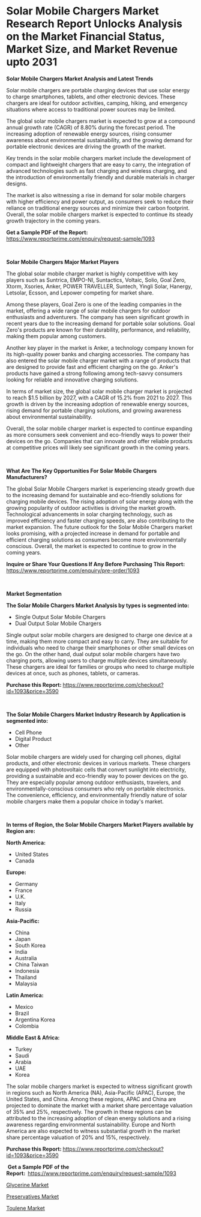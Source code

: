 <p><h1>Solar Mobile Chargers Market Research Report Unlocks Analysis on the Market Financial Status, Market Size, and Market Revenue upto 2031</h1></p><p><strong>Solar Mobile Chargers Market Analysis and Latest Trends</strong></p>
<p><p>Solar mobile chargers are portable charging devices that use solar energy to charge smartphones, tablets, and other electronic devices. These chargers are ideal for outdoor activities, camping, hiking, and emergency situations where access to traditional power sources may be limited.</p><p>The global solar mobile chargers market is expected to grow at a compound annual growth rate (CAGR) of 8.80% during the forecast period. The increasing adoption of renewable energy sources, rising consumer awareness about environmental sustainability, and the growing demand for portable electronic devices are driving the growth of the market.</p><p>Key trends in the solar mobile chargers market include the development of compact and lightweight chargers that are easy to carry, the integration of advanced technologies such as fast charging and wireless charging, and the introduction of environmentally friendly and durable materials in charger designs.</p><p>The market is also witnessing a rise in demand for solar mobile chargers with higher efficiency and power output, as consumers seek to reduce their reliance on traditional energy sources and minimize their carbon footprint. Overall, the solar mobile chargers market is expected to continue its steady growth trajectory in the coming years.</p></p>
<p><strong>Get a Sample PDF of the Report:&nbsp;</strong> <a href="https://www.reportprime.com/enquiry/request-sample/1093">https://www.reportprime.com/enquiry/request-sample/1093</a></p>
<p>&nbsp;</p>
<p><strong>Solar Mobile Chargers Major Market Players</strong></p>
<p><p>The global solar mobile charger market is highly competitive with key players such as Suntrica, EMPO-NI, Suntactics, Voltaic, Solio, Goal Zero, Xtorm, Xsories, Anker, POWER TRAVELLER, Suntech, Yingli Solar, Hanergy, Letsolar, Ecsson, and Lepower competing for market share. </p><p>Among these players, Goal Zero is one of the leading companies in the market, offering a wide range of solar mobile chargers for outdoor enthusiasts and adventurers. The company has seen significant growth in recent years due to the increasing demand for portable solar solutions. Goal Zero's products are known for their durability, performance, and reliability, making them popular among customers.</p><p>Another key player in the market is Anker, a technology company known for its high-quality power banks and charging accessories. The company has also entered the solar mobile charger market with a range of products that are designed to provide fast and efficient charging on the go. Anker's products have gained a strong following among tech-savvy consumers looking for reliable and innovative charging solutions.</p><p>In terms of market size, the global solar mobile charger market is projected to reach $1.5 billion by 2027, with a CAGR of 15.2% from 2021 to 2027. This growth is driven by the increasing adoption of renewable energy sources, rising demand for portable charging solutions, and growing awareness about environmental sustainability.</p><p>Overall, the solar mobile charger market is expected to continue expanding as more consumers seek convenient and eco-friendly ways to power their devices on the go. Companies that can innovate and offer reliable products at competitive prices will likely see significant growth in the coming years.</p></p>
<p>&nbsp;</p>
<p><strong>What Are The Key Opportunities For Solar Mobile Chargers Manufacturers?</strong></p>
<p><p>The global Solar Mobile Chargers market is experiencing steady growth due to the increasing demand for sustainable and eco-friendly solutions for charging mobile devices. The rising adoption of solar energy along with the growing popularity of outdoor activities is driving the market growth. Technological advancements in solar charging technology, such as improved efficiency and faster charging speeds, are also contributing to the market expansion. The future outlook for the Solar Mobile Chargers market looks promising, with a projected increase in demand for portable and efficient charging solutions as consumers become more environmentally conscious. Overall, the market is expected to continue to grow in the coming years.</p></p>
<p><strong>Inquire or Share Your Questions If Any Before Purchasing This Report:</strong> <a href="https://www.reportprime.com/enquiry/pre-order/1093">https://www.reportprime.com/enquiry/pre-order/1093</a></p>
<p>&nbsp;</p>
<p><strong>Market Segmentation</strong></p>
<p><strong>The Solar Mobile Chargers Market Analysis by types is segmented into:</strong></p>
<p><ul><li>Single Output Solar Mobile Chargers</li><li>Dual Output Solar Mobile Chargers</li></ul></p>
<p><p>Single output solar mobile chargers are designed to charge one device at a time, making them more compact and easy to carry. They are suitable for individuals who need to charge their smartphones or other small devices on the go. On the other hand, dual output solar mobile chargers have two charging ports, allowing users to charge multiple devices simultaneously. These chargers are ideal for families or groups who need to charge multiple devices at once, such as phones, tablets, or cameras.</p></p>
<p><strong>Purchase this Report:&nbsp;</strong><a href="https://www.reportprime.com/checkout?id=1093&price=3590">https://www.reportprime.com/checkout?id=1093&price=3590</a></p>
<p>&nbsp;</p>
<p><strong>The Solar Mobile Chargers Market Industry Research by Application is segmented into:</strong></p>
<p><ul><li>Cell Phone</li><li>Digital Product</li><li>Other</li></ul></p>
<p><p>Solar mobile chargers are widely used for charging cell phones, digital products, and other electronic devices in various markets. These chargers are equipped with photovoltaic cells that convert sunlight into electricity, providing a sustainable and eco-friendly way to power devices on the go. They are especially popular among outdoor enthusiasts, travelers, and environmentally-conscious consumers who rely on portable electronics. The convenience, efficiency, and environmentally friendly nature of solar mobile chargers make them a popular choice in today's market.</p></p>
<p>&nbsp;</p>
<p><strong>In terms of Region, the Solar Mobile Chargers Market Players available by Region are:</strong></p>
<p>
    <p> <strong> North America: </strong>
        <ul>
            <li>United States</li>
            <li>Canada</li>
        </ul>
        </p> 
    <p> <strong> Europe: </strong>
        <ul>
            <li>Germany</li>
            <li>France</li>
            <li>U.K.</li>
            <li>Italy</li>
            <li>Russia</li>
        </ul>
        </p> 
    <p> <strong> Asia-Pacific: </strong>
        <ul>
            <li>China</li>
            <li>Japan</li>
            <li>South Korea</li>
            <li>India</li>
            <li>Australia</li>
            <li>China Taiwan</li>
            <li>Indonesia</li>
            <li>Thailand</li>
            <li>Malaysia</li>
        </ul>
        </p> 
    <p> <strong> Latin America: </strong>
        <ul>
            <li>Mexico</li>
            <li>Brazil</li>
            <li>Argentina Korea</li>
            <li>Colombia</li>
        </ul>
        </p> 
    <p> <strong> Middle East & Africa: </strong>
        <ul>
            <li>Turkey</li>
            <li>Saudi</li>
            <li>Arabia</li>
            <li>UAE</li>
            <li>Korea</li>
        </ul>
    </p>
    </p>
<p><p>The solar mobile chargers market is expected to witness significant growth in regions such as North America (NA), Asia-Pacific (APAC), Europe, the United States, and China. Among these regions, APAC and China are projected to dominate the market with a market share percentage valuation of 35% and 25%, respectively. The growth in these regions can be attributed to the increasing adoption of clean energy solutions and a rising awareness regarding environmental sustainability. Europe and North America are also expected to witness substantial growth in the market share percentage valuation of 20% and 15%, respectively.</p></p>
<p><strong>Purchase this Report: </strong><a href="https://www.reportprime.com/checkout?id=1093&price=3590">https://www.reportprime.com/checkout?id=1093&price=3590</a></p>
<p>&nbsp;<strong>Get a Sample PDF of the Report:&nbsp;&nbsp;</strong><a href="https://www.reportprime.com/enquiry/request-sample/1093">https://www.reportprime.com/enquiry/request-sample/1093</a></p>
<p><strong></strong></p>
<p><p><a href="https://angry-finch-aaf.notion.site/Glycerine-Market-Research-Report-Provides-Critical-Insights-that-can-help-Shape-Business-Development-1f2e669999d84157b1b36c2c8ca68acc">Glycerine Market</a></p><p><a href="https://chivalrous-flock-a86.notion.site/Preservatives-Market-Size-Market-Share-and-Global-Market-Analysis-Report-2024-2031-880a4954ee1443568bcc7432fc9d06a7">Preservatives Market</a></p><p><a href="https://faithful-glue-af3.notion.site/Toulene-Market-Size-Global-Industry-Overview-Market-Segmentation-and-Forecast-2024-to-2031-c3e350634cdf4b2bb5207d13fa31047d">Toulene Market</a></p></p>